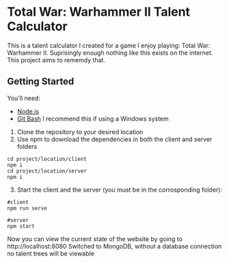 # Total War: Warhammer II Talent Calculator

This is a talent calculator I created for a game I enjoy playing: Total War: Warhammer II. Suprisingly enough nothing like this exists on the internet. This project aims to rememdy that.

## Getting Started

You'll need:
- [Node.js](https://nodejs.org/en/)
- [Git Bash](https://gitforwindows.org/) I recommend this if using a Windows system

1. Clone the repository to your desired location
2. Use npm to download the dependencies in both the client and server folders
```
cd project/location/client
npm i
cd project/location/server
npm i
```

3. Start the client and the server (you must be in the corrosponding folder):

```
#client
npm run serve

#server
npm start
```

Now you can view the current state of the website by going to http://localhost:8080
Switched to MongoDB, without a database connection no talent trees will be viewable
